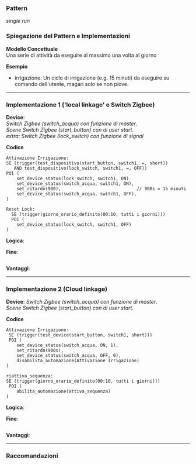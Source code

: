 ### Pattern 
_single run_


### Spiegazione del Pattern e Implementazioni

**Modello Concettuale**  
Una serie di attività da eseguire al massimo una volta al giorno

**Esempio**
*  irrigazione: Un ciclo di irrigazione (e.g. 15 minuti) da eseguire su comando dell'utente, magari solo se non piove.
---

### Implementazione 1 ('local linkage' e Switch Zigbee)
**Device**: <br>
_Switch Zigbee (switch_acqua) con funzione di master_. <br>
_Scene Switch Zigbee (start_button) con di user start_. <br>
_extra: Switch Zigbee (lock_switch) con funzione di signal_

**Codice**

```
Attivazione Irrigazione: 
SE (trigger(test_dispositivo(start_button, switch1, =, short)) 
   AND test_dispositivo(lock_switch, switch1, =, OFF)) 
POI (
    set_device_status(lock_switch, switch1, ON)
    set_device_status(switch_acqua, switch1, ON),
    set_ritardo(900),                             // 900s = 15 minuti
    set_device_status(switch_acqua, switch1, OFF),
)

Reset Lock: 
  SE (trigger(giorno_orario_definito(00:10, tutti i giorni))) 
  POI (
    set_device_status(lock_switch, switch1, OFF)
)
```


**Logica**: 
 
**Fine**:
```mermaid
```

**Vantaggi**:  

---

### Implementazione 2 (Cloud linkage)

**Device**:
_Switch Zigbee (switch_acqua) con funzione di master_. <br>
_Scene Switch Zigbee (start_button) con di user start_. <br>

**Codice**

```
Attivazione Irrigazione: 
 SE (trigger(test_device(start_button, switch1, short))) 
 POI (
    set_device_status(switch_acqua, ON, 1),
    set_ritardo(900s),
    set_device_status(switch_acqua, OFF, 0),
    disabilita_automazione(Attivazione Irrigazione)
)

riattiva_sequenza: 
SE (trigger(giorno_orario_definito(00:10, tutti i giorni)))
 POI (
    abilita_automazione(attiva_sequenza)
)
```
**Logica**: 
 
**Fine**:

```mermaid
```

**Vantaggi**:  

---

### Raccomandazioni
